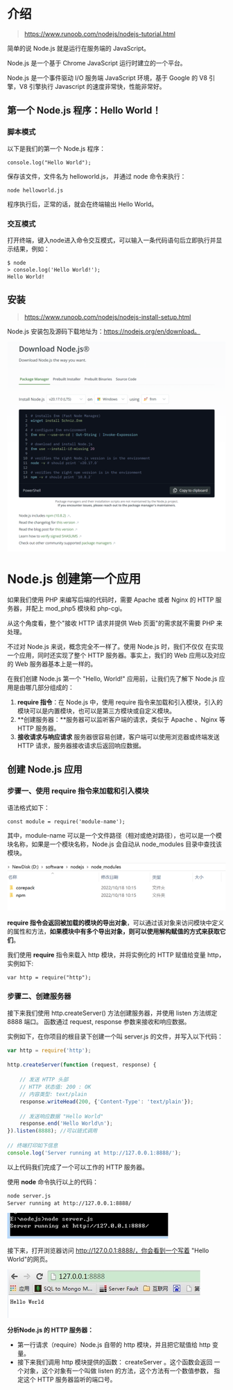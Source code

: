 # 介绍

> https://www.runoob.com/nodejs/nodejs-tutorial.html

简单的说 Node.js 就是运行在服务端的 JavaScript。

Node.js 是一个基于 Chrome JavaScript 运行时建立的一个平台。

Node.js 是一个事件驱动 I/O 服务端 JavaScript 环境，基于 Google 的 V8 引擎，V8 引擎执行 Javascript 的速度非常快，性能非常好。

## 第一个 Node.js 程序：Hello World！

### 脚本模式

以下是我们的第一个 Node.js 程序：

```
console.log("Hello World");
```

保存该文件，文件名为 helloworld.js， 并通过 node 命令来执行：

```
node helloworld.js
```

程序执行后，正常的话，就会在终端输出 Hello World。

### 交互模式

打开终端，键入node进入命令交互模式，可以输入一条代码语句后立即执行并显示结果，例如：

```
$ node
> console.log('Hello World!');
Hello World!
```



## 安装

> https://www.runoob.com/nodejs/nodejs-install-setup.html

Node.js 安装包及源码下载地址为：https://nodejs.org/en/download。

<img src="Nodejs教程.assets/image-20240827120359132.png" alt="image-20240827120359132" style="zoom:50%;" />







# Node.js 创建第一个应用

如果我们使用 PHP 来编写后端的代码时，需要 Apache 或者 Nginx 的 HTTP 服务器，并配上 mod_php5 模块和 php-cgi。

从这个角度看，整个"接收 HTTP 请求并提供 Web 页面"的需求就不需要 PHP 来处理。

不过对 Node.js 来说，概念完全不一样了。使用 Node.js 时，我们不仅仅 在实现一个应用，同时还实现了整个 HTTP 服务器。事实上，我们的 Web 应用以及对应的 Web 服务器基本上是一样的。

在我们创建 Node.js 第一个 "Hello, World!" 应用前，让我们先了解下 Node.js 应用是由哪几部分组成的：

1. **require 指令**：在 Node.js 中，使用 require 指令来加载和引入模块，引入的模块可以是内置模块，也可以是第三方模块或自定义模块。
2. **创建服务器：**服务器可以监听客户端的请求，类似于 Apache 、Nginx 等 HTTP 服务器。
3. **接收请求与响应请求** 服务器很容易创建，客户端可以使用浏览器或终端发送 HTTP 请求，服务器接收请求后返回响应数据。

## 创建 Node.js 应用

### 步骤一、使用 require 指令来加载和引入模块

语法格式如下：

```
const module = require('module-name');
```

其中，module-name 可以是一个文件路径（相对或绝对路径），也可以是一个模块名称，如果是一个模块名称，Node.js 会自动从 node_modules 目录中查找该模块。

<img src="Nodejs教程.assets/image-20240827141755700.png" alt="image-20240827141755700" style="zoom:50%;" />

**require 指令会返回被加载的模块的导出对象**，可以通过该对象来访问模块中定义的属性和方法，**如果模块中有多个导出对象，则可以使用解构赋值的方式来获取它们**。

我们使用 **require** 指令来载入 http 模块，并将实例化的 HTTP 赋值给变量 http，实例如下:

```
var http = require("http");
```



### 步骤二、创建服务器

接下来我们使用 http.createServer() 方法创建服务器，并使用 listen 方法绑定 8888 端口。 函数通过 request, response 参数来接收和响应数据。

实例如下，在你项目的根目录下创建一个叫 server.js 的文件，并写入以下代码：

```js
var http = require('http');

http.createServer(function (request, response) {

    // 发送 HTTP 头部 
    // HTTP 状态值: 200 : OK
    // 内容类型: text/plain
    response.writeHead(200, {'Content-Type': 'text/plain'});

    // 发送响应数据 "Hello World"
    response.end('Hello World\n');
}).listen(8888); //可以链式调用

// 终端打印如下信息
console.log('Server running at http://127.0.0.1:8888/');
```

以上代码我们完成了一个可以工作的 HTTP 服务器。

使用 **node** 命令执行以上的代码：

```bash
node server.js
Server running at http://127.0.0.1:8888/
```

![img](Nodejs教程.assets/cmdrun.jpg)

接下来，打开浏览器访问 http://127.0.0.1:8888/，你会看到一个写着 "Hello World"的网页。

![img](Nodejs教程.assets/nodejs-helloworld.jpg)

**分析Node.js 的 HTTP 服务器：**

- 第一行请求（require）Node.js 自带的 http 模块，并且把它赋值给 http 变量。
- 接下来我们调用 http 模块提供的函数： createServer 。这个函数会返回 一个对象，这个对象有一个叫做 listen 的方法，这个方法有一个数值参数， 指定这个 HTTP 服务器监听的端口号。

